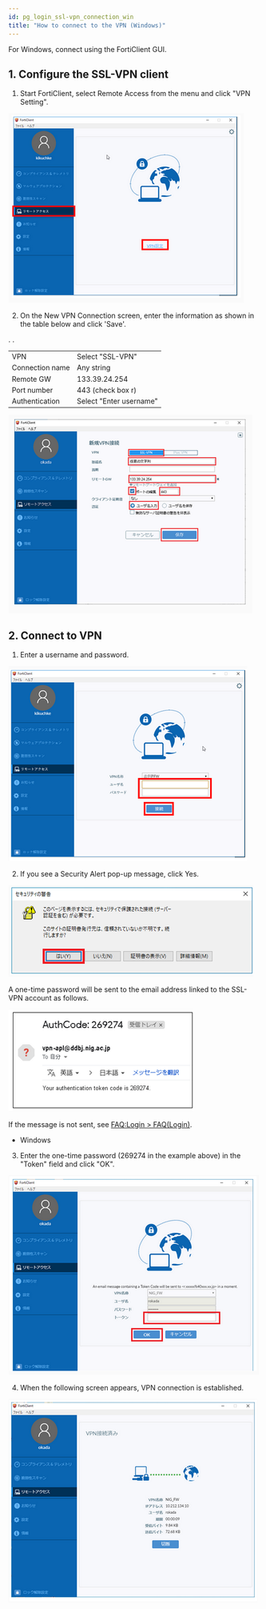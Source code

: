 ```yaml
---
id: pg_login_ssl-vpn_connection_win
title: "How to connect to the VPN (Windows)"
---
```



For Windows, connect using the FortiClient GUI.

## 1. Configure the SSL-VPN client

1. Start FortiClient, select Remote Access from the menu and click "VPN Setting".


![figure](VPNwin_11.png)

2. On the New VPN Connection screen, enter the information as shown in the table below and click 'Save'.

<table>
<tr>
	<td>VPN</td><td> Select "SSL-VPN"</td>
</tr>
<tr>
	<td>Connection name</td><td>Any string</td>.
</tr>
<tr>
	<td>Remote GW</td><td>133.39.24.254</td>
</tr>
<tr>
	<td>Port number</td><td>443 (check box r)</td>
</tr>
<tr>
	<td>Authentication</td><td>Select "Enter username"</td>.
</tr>
</table>

![figure](sslvpn-win-443.png)


## 2. Connect to VPN

1. Enter a username and password.

![figure](VPNwin_13.png) 


2. If you see a Security Alert pop-up message, click Yes. 

![figure](VPNwin_14.png)

A one-time password will be sent to the email address linked to the SSL-VPN account as follows.

![figure](VPNwin_15.png)

If the message is not sent, see [FAQ:Login > FAQ(Login)](/faq/faq_login_personal/#🆀-what-to-do-if-you-cannot-log-in-to-the-nig-supercomputer-via-ssh).

- Windows

3. Enter the one-time password (269274 in the example above) in the "Token" field and click "OK".

![figure](VPNwin_16.png)

4. When the following screen appears, VPN connection is established.

![figure](VPNwin_17.png)
